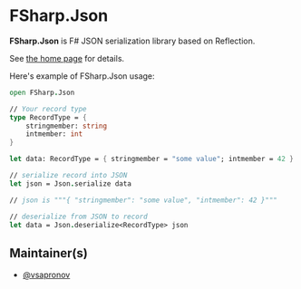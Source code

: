 # FSharp.Json

**FSharp.Json** is F# JSON serialization library based on Reflection.

See [the home page](http://vsapronov.github.io/FSharp.Json) for details.

Here's example of FSharp.Json usage:

```fsharp
open FSharp.Json

// Your record type
type RecordType = {
	stringmember: string
	intmember: int
}

let data: RecordType = { stringmember = "some value"; intmember = 42 }

// serialize record into JSON
let json = Json.serialize data

// json is """{ "stringmember": "some value", "intmember": 42 }"""

// deserialize from JSON to record
let data = Json.deserialize<RecordType> json
```

## Maintainer(s)

- [@vsapronov](https://github.com/vsapronov)
